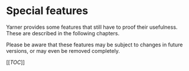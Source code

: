 # Special features

Yarner provides some features that still have to proof their usefulness.
These are described in the following chapters.

Please be aware that these features may be subject to changes in future versions, or may even be removed completely.

[[_TOC_]]
